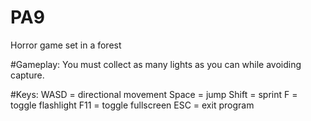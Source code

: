 # PA9
Horror game set in a forest

#Gameplay:
You must collect as many lights as you can while avoiding capture.

#Keys:
WASD = directional movement
Space = jump
Shift = sprint
F = toggle flashlight
F11 = toggle fullscreen
ESC = exit program
